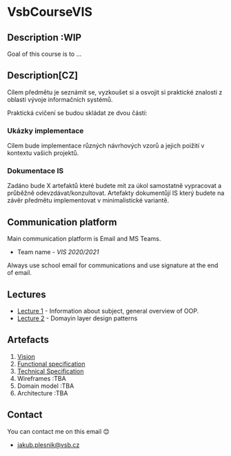 # VsbCourseVIS

## Description :WIP
Goal of this course is to ... 

## Description[CZ] 
Cílem předmětu je seznámit se, vyzkoušet si a osvojit si praktické znalosti z oblasti vývoje informačních systémů.

Praktická cvičení se budou skládat ze dvou částí: 
### Ukázky implementace
Cílem bude implementace různých návrhových vzorů a jejich poižití v kontextu vašich projektů.

### Dokumentace IS
Zadáno bude X artefaktů které budete mít za úkol samostatně vypracovat a průběžně odevzdávat/konzultovat. Artefakty dokumentůjí IS který budete na závěr předmětu implementovat v minimalistické variantě.

## Communication platform   
Main communication platform is Email and MS Teams.

* Team name - *VIS 2020/2021*

Always use school email for communications and use signature at the end of email.

## Lectures
* [Lecture 1](/lectures/lecture1/Readme.md)  - Information about subject, general overview of OOP. 
* [Lecture 2](/lectures/lecture2/Readme.md)  - Domayin layer design patterns

## Artefacts
1. [Vision](/artefacts/artefakt1.md)
2. [Functional specification](/artefacts/artifact2.md)
3. [Technical Specification ](/artefacts/artifact3.md)
4. Wireframes :TBA
5. Domain model :TBA
6. Architecture :TBA


## Contact
You can contact me on this email :blush:
- jakub.plesnik@vsb.cz  
